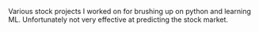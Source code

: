 Various stock projects I worked on for brushing up on python and learning ML. Unfortunately not very effective at predicting the stock market. 